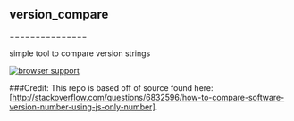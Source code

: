## version_compare
===============

simple tool to compare version strings

[![browser support](https://ci.testling.com/gabe0x02/version_compare.png)
](https://ci.testling.com/gabe0x02/version_compare)

###Credit:
This repo is based off of source found here: [http://stackoverflow.com/questions/6832596/how-to-compare-software-version-number-using-js-only-number]. 

